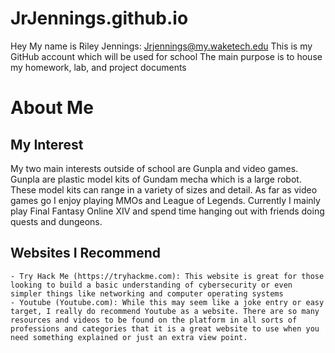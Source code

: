 # JrJennings.github.io
Hey My name is Riley Jennings: Jrjennings@my.waketech.edu
This is my GitHub account which will be used for school
The main purpose is to house my homework, lab, and project documents

# About Me
## My Interest
My two main interests outside of school are Gunpla and video games. Gunpla are plastic model kits of Gundam mecha which is a large robot. These model kits can range in a variety of sizes and detail.
As far as video games go I enjoy playing MMOs and League of Legends. Currently I mainly play Final Fantasy Online XIV and spend time hanging out with friends doing quests and dungeons.

## Websites I Recommend
	- Try Hack Me (https://tryhackme.com): This website is great for those looking to build a basic understanding of cybersecurity or even simpler things like networking and computer operating systems
	- Youtube (Youtube.com): While this may seem like a joke entry or easy target, I really do recommend Youtube as a website. There are so many resources and videos to be found on the platform in all sorts of professions and categories that it is a great website to use when you need something explained or just an extra view point.